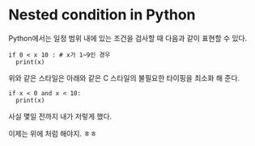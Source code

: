 # Nested condition in Python

Python에서는 일정 범위 내에 있는 조건을 검사할 때 다음과 같이 표현할 수 있다.

```
if 0 < x 10 : # x가 1~9인 경우
  print(x)
```

위와 같은 스타일은 아래와 같은 C 스타일의 불필요한 타이핑을 최소화 해 준다.

```
if x < 0 and x < 10:
  print(x)
```

사실 몇일 전까지 내가 저렇게 했다.

이제는 위에 처럼 해야지. ㅎㅎ
